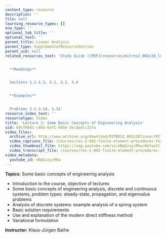 ```yaml
---
content_type: resource
description: ''
file: null
learning_resource_types: []
ocw_type: ''
optional_tab_title: ''
optional_text: ''
parent_title: Linear Analysis
parent_type: SupplementalResourceSection
parent_uid: null
related_resources_text: 'Study Guide ([PDF](resources/mitres2_002s10_lec01))


  **Readings**


  Sections 1.1-1.3, 3.1, 3.2, 3.4


  **Examples**


  Problems 3.1-3.14, 3.31'
resource_index_text: ''
resourcetype: Video
title: 'Lecture 1: Some Basic Concepts of Engineering Analysis'
uid: 69cf09d1-c495-6a71-9d5e-3ecdadcc31fa
video_files:
  archive_url: http://www.archive.org/download/MITRES2_002S10linear/MITRES2_002S10linear_lec01_300k.mp4
  video_captions_file: /courses/res-2-002-finite-element-procedures-for-solids-and-structures-spring-2010/47eb00e7f96e584eafd060a203982531_oNqSzzycRhw.vtt
  video_thumbnail_file: https://img.youtube.com/vi/oNqSzzycRhw/default.jpg
  video_transcript_file: /courses/res-2-002-finite-element-procedures-for-solids-and-structures-spring-2010/5195e8fac694f612c5bac7515b05f6ef_oNqSzzycRhw.pdf
video_metadata:
  youtube_id: oNqSzzycRhw
---
```


**Topics:** Some basic concepts of engineering analysis

*   Introduction to the course, objective of lectures
*   Some basic concepts of engineering analysis, discrete and continuous systems, problem types: steady-state, propagation, and eigenvalue problems
*   Analysis of discrete systems: example analysis of a spring system
*   Basic solution requirements
*   Use and explanation of the modern direct stiffness method
*   Variational formulation

**Instructor:** Klaus-Jürgen Bathe
